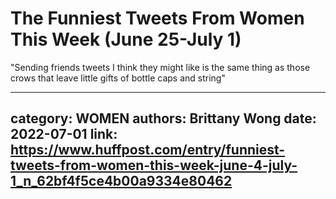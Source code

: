 # The Funniest Tweets From Women This Week (June 25-July 1)

"Sending friends tweets I think they might like is the same thing as those crows that leave little gifts of bottle caps and string"

---
category: WOMEN
authors: Brittany Wong
date: 2022-07-01
link: https://www.huffpost.com/entry/funniest-tweets-from-women-this-week-june-4-july-1_n_62bf4f5ce4b00a9334e80462
---

